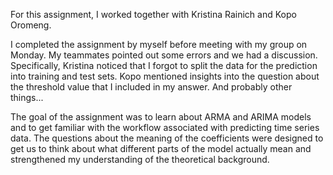 For this assignment, I worked together with Kristina Rainich and Kopo Oromeng. 

I completed the assignment by myself before meeting with my group on Monday. My teammates pointed out some errors and we had a discussion. Specifically, Kristina noticed that I forgot to split the data for the prediction into training and test sets. 
Kopo mentioned insights into the question about the threshold value that I included in my answer. 
And probably other things...

The goal of the assignment was to learn about ARMA and ARIMA models and to get familiar with the workflow associated with predicting time series data. 
The questions about the meaning of the coefficients were designed to get us to think about what different parts of the model actually mean and strengthened 
my understanding of the theoretical background. 
